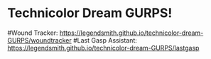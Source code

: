 # Technicolor Dream GURPS!
#Wound Tracker: https://legendsmith.github.io/technicolor-dream-GURPS/woundtracker
#Last Gasp Assistant: https://legendsmith.github.io/technicolor-dream-GURPS/lastgasp
